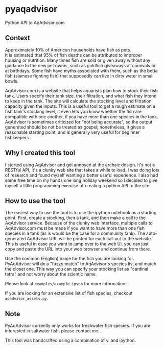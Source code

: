 # pyaqadvisor
Python API to AqAdvisor.com

## Context

Approximately 10% of American households have fish as pets.  
It is estimated that 95% of fish deaths can be attributed to improper housing
or nutrition.  Many times fish are sold or given away without any guidance to
the new pet owner, such as goldfish giveaways at carnivals or at birthdays.
Some fish have myths associated with them, such as the betta fish (siamese
fighting fish) that supposedly can live in dirty water in small bowls.

AqAdvisor.com is a website that helps aquarists plan how to stock their fish
tank.  Users specify their tank size, their filtration, and what fish they
intend to keep in the tank.  The site will calculate the stocking level and
filtration capacity given the inputs.  This is a useful tool to get a rough
estimate on a fish tank's stocking level, it even lets you know whether the
fish are compatible with one another, if you have more than one species in the
tank.  AqAdvisor is sometimes criticized for "not being accurate", so the
output generated should be not be treated as gospel; nonetheless, it gives a
reasonable starting point, and is generally very useful for beginner
fishkeepers.  

## Why I created this tool

I started using AqAdvisor and got annoyed at the archaic design. It's not a
RESTful API, it's a clunky web site that takes a while to load.  I was doing
lots of research and found myself wanting a better useful experience. I also
had some free time on my hands one long holiday weekend so I decided to give
myself a little programming exercise of creating a python API to the site.


## How to use the tool

The easiest way to use the tool is to use the ipython notebook as a starting
point.  First, create a stocking, then a tank, and then make a call to the
AqAdvisor service.  Because of the clunky web interface, multiple calls to
AqAdvisor.com must be made if you want to have more than one fish species in a
tank (as is would be the case for a community tank).  The auto-generated
AqAdvisor URL will be printed for each call out to the website. This is useful
in case you want to jump over to the web UI, you can just copy and paste the
URL into your web browser and continue from there.

Use the common (English) name for the fish you are looking for.  PyAqAdvisor
will do a "fuzzy match" to AqAdvisor's species list and match the closet one.
This way you can specify your stocking list as "cardinal tetra" and not worry
about the scientic name. 

Please look at ``examples/example.ipynb`` for more information.

If you are looking for an extensive list of fish species, checkout
``aqadvisor_assets.py``. 

## Note

PyAqAdvisor currently only works for freshwater fish species.  If you are
interested in saltwater fish, please contact me.

This tool was handcrafted using a combination of vi and ipython.



